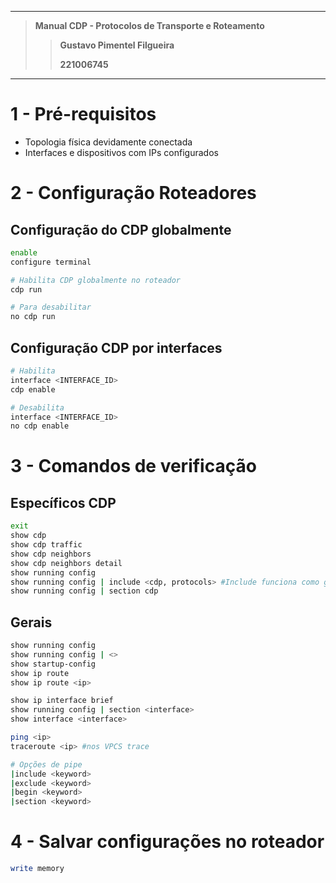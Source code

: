 
---

> **Manual CDP - Protocolos de Transporte e Roteamento**
>
>> **Gustavo Pimentel Filgueira**
>>
>> **221006745**

---

# 1 - Pré-requisitos

- Topologia física devidamente conectada
- Interfaces e dispositivos com IPs configurados

# 2 - Configuração Roteadores

## Configuração do CDP globalmente

```bash
enable
configure terminal

# Habilita CDP globalmente no roteador
cdp run

# Para desabilitar
no cdp run
```

## Configuração CDP por interfaces

```bash
# Habilita
interface <INTERFACE_ID>
cdp enable

# Desabilita
interface <INTERFACE_ID>
no cdp enable
```

# 3 - Comandos de verificação

## Específicos CDP 

```bash
exit
show cdp
show cdp traffic
show cdp neighbors
show cdp neighbors detail
show running config
show running config | include <cdp, protocols> #Include funciona como grep
show running config | section cdp 
```

## Gerais

```bash
show running config
show running config | <>
show startup-config
show ip route
show ip route <ip>

show ip interface brief
show running config | section <interface>
show interface <interface>

ping <ip>
traceroute <ip> #nos VPCS trace

# Opções de pipe 
|include <keyword>
|exclude <keyword>
|begin <keyword>
|section <keyword>
```

# 4 - Salvar configurações no roteador

```bash
write memory
```
